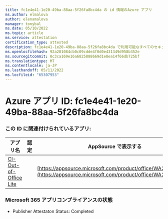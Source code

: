 ```yaml
---
title: fc1e4e41-1e20-49ba-88aa-5f26fa8bc4da の id 情報のAzure アプリ
ms.author: elmalova
author: elenamalova
manager: tonybal
ms.date: 05/10/2022
ms.topic: article
ms.service: attestation
certification_type: attested
description: fc1e4e41-1e20-49ba-88aa-5f26fa8bc4da で利用可能なすべてのセキュリティとコンプライアンス情報。
ms.openlocfilehash: 92a281084cb0c09cdde4f0d0e431349d958b352e
ms.sourcegitcommit: 0c3ca169e16a6825888669d1e8ea14f66db725bf
ms.translationtype: MT
ms.contentlocale: ja-JP
ms.lasthandoff: 05/11/2022
ms.locfileid: "65307953"
---
```

# <a name="azure-app-id-fc1e4e41-1e20-49ba-88aa-5f26fa8bc4da"></a>Azure アプリ ID: fc1e4e41-1e20-49ba-88aa-5f26fa8bc4da


### <a name="apps-associated-with-this-id"></a>この ID に関連付けられているアプリ:
| **アプリ名** | **認定** | **AppSource で表示する** |
|--------------|---------------|-----------------------|
| [CI-Out-of-Office Lite](../forward/WA200002748.md) |  | [https://appsource.microsoft.com/product/office/WA200002748](https://appsource.microsoft.com/product/office/WA200002748) |

### <a name="microsoft-365-app-compliance-status"></a>Microsoft 365 アプリコンプライアンスの状態
- Publisher Attestaton Status: Completed
